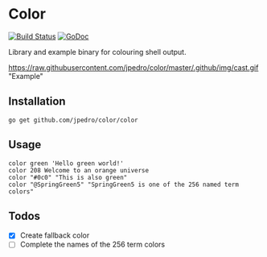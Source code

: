# Color

[![Build Status](https://travis-ci.org/jpedro/color.svg?branch=master)](https://travis-ci.org/jpedro/color)
[![GoDoc](https://godoc.org/github.com/jpedro/color?status.svg)](https://godoc.org/github.com/jpedro/color)

Library and example binary for colouring shell output.

https://raw.githubusercontent.com/jpedro/color/master/.github/img/cast.gif "Example"


## Installation

    go get github.com/jpedro/color/color

## Usage

    color green 'Hello green world!'
    color 208 Welcome to an orange universe
    color "#0c0" "This is also green"
    color "@SpringGreen5" "SpringGreen5 is one of the 256 named term colors"


## Todos

- [x] Create fallback color
- [ ] Complete the names of the 256 term colors
